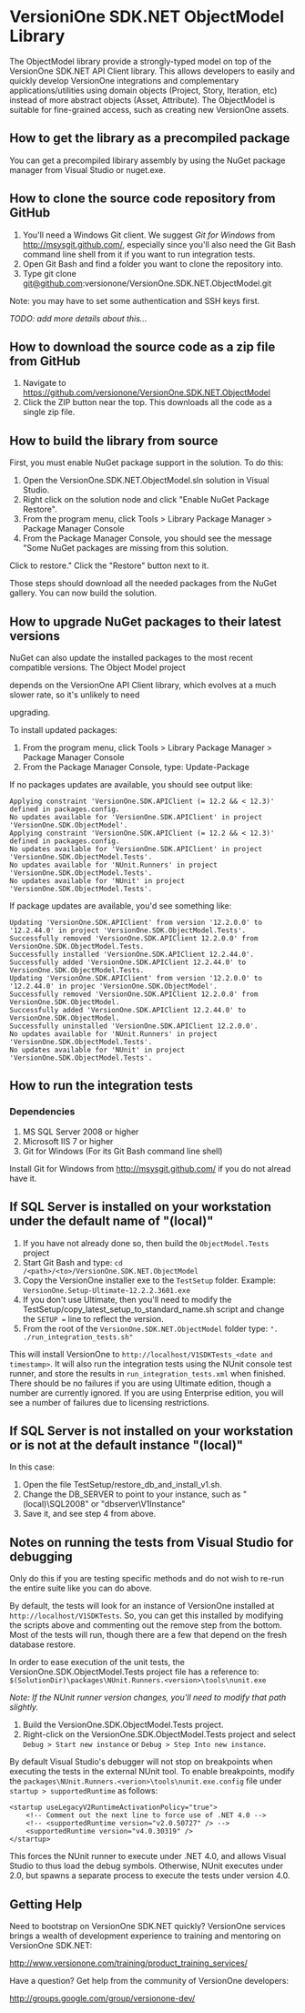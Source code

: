 # VersioniOne SDK.NET ObjectModel Library
The ObjectModel library provide a strongly-typed model on top of the VersionOne SDK.NET API Client library. This allows developers to easily and quickly develop VersionOne integrations and complementary applications/utilities using domain objects (Project, Story, Iteration, etc) instead of more abstract objects (Asset, Attribute). The ObjectModel is suitable for fine-grained access, such as creating new VersionOne assets.

## How to get the library as a precompiled package

You can get a precompiled libirary assembly by using the NuGet package manager from Visual Studio or nuget.exe.

## How to clone the source code repository from GitHub

1. You'll need a Windows Git client. We suggest _Git for Windows_ from http://msysgit.github.com/, especially since you'll also need the Git Bash command line shell from it if you want to run integration tests.
2. Open Git Bash and find a folder you want to clone the repository into.
3. Type git clone git@github.com:versionone/VersionOne.SDK.NET.ObjectModel.git

Note: you may have to set some authentication and SSH keys first. 

_TODO: add more details about this..._

## How to download the source code as a zip file from GitHub

1. Navigate to https://github.com/versionone/VersionOne.SDK.NET.ObjectModel
2. Click the ZIP button near the top. This downloads all the code as a single zip file.

## How to build the library from source

First, you must enable NuGet package support in the solution. To do this:

1. Open the VersionOne.SDK.NET.ObjectModel.sln solution in Visual Studio.
2. Right click on the solution node and click "Enable NuGet Package Restore".
3. From the program menu, click Tools > Library Package Manager > Package Manager Console
4. From the Package Manager Console, you should see the message "Some NuGet packages are missing from this solution. 

Click to restore." Click the "Restore" button next to it.

Those steps should download all the needed packages from the NuGet gallery. You can now build the solution.

## How to upgrade NuGet packages to their latest versions

NuGet can also update the installed packages to the most recent compatible versions. The Object Model project 

depends on the VersionOne API Client library, which evolves at a much slower rate, so it's unlikely to need 

upgrading.

To install updated packages:

1. From the program menu, click Tools > Library Package Manager > Package Manager Console
2. From the Package Manager Console, type: Update-Package

If no packages updates are available, you should see output like:

    Applying constraint 'VersionOne.SDK.APIClient (= 12.2 && < 12.3)' defined in packages.config.
    No updates available for 'VersionOne.SDK.APIClient' in project 'VersionOne.SDK.ObjectModel'.
    Applying constraint 'VersionOne.SDK.APIClient (= 12.2 && < 12.3)' defined in packages.config.
    No updates available for 'VersionOne.SDK.APIClient' in project 'VersionOne.SDK.ObjectModel.Tests'.
    No updates available for 'NUnit.Runners' in project 'VersionOne.SDK.ObjectModel.Tests'.
    No updates available for 'NUnit' in project 'VersionOne.SDK.ObjectModel.Tests'.

If package updates are available, you'd see something like:

    Updating 'VersionOne.SDK.APIClient' from version '12.2.0.0' to '12.2.44.0' in project 'VersionOne.SDK.ObjectModel.Tests'.
    Successfully removed 'VersionOne.SDK.APIClient 12.2.0.0' from VersionOne.SDK.ObjectModel.Tests.
    Successfully installed 'VersionOne.SDK.APIClient 12.2.44.0'.
    Successfully added 'VersionOne.SDK.APIClient 12.2.44.0' to VersionOne.SDK.ObjectModel.Tests.
    Updating 'VersionOne.SDK.APIClient' from version '12.2.0.0' to '12.2.44.0' in projec 'VersionOne.SDK.ObjectModel'.
    Successfully removed 'VersionOne.SDK.APIClient 12.2.0.0' from VersionOne.SDK.ObjectModel.
    Successfully added 'VersionOne.SDK.APIClient 12.2.44.0' to VersionOne.SDK.ObjectModel.
    Successfully uninstalled 'VersionOne.SDK.APIClient 12.2.0.0'.
    No updates available for 'NUnit.Runners' in project 'VersionOne.SDK.ObjectModel.Tests'.
    No updates available for 'NUnit' in project 'VersionOne.SDK.ObjectModel.Tests'.

## How to run the integration tests

### Dependencies

1. MS SQL Server 2008 or higher
2. Microsoft IIS 7 or higher
3. Git for Windows (For its Git Bash command line shell)

Install Git for Windows from http://msysgit.github.com/ if you do not alread have it.

## If SQL Server is installed on your workstation under the default name of "(local)"

1. If you have not already done so, then build the `ObjectModel.Tests` project
2. Start Git Bash and type: `cd /<path>/<to>/VersionOne.SDK.NET.ObjectModel`
3. Copy the VersionOne installer exe to the `TestSetup` folder. Example: `VersionOne.Setup-Ultimate-12.2.2.3601.exe`
4. If you don't use Ultimate, then you'll need to modify the TestSetup/copy_latest_setup_to_standard_name.sh script and change the `SETUP =` line to reflect the version.
5. From the root of the `VersionOne.SDK.NET.ObjectModel` folder type: `". ./run_integration_tests.sh"`

This will install VersionOne to `http://localhost/V1SDKTests_<date and timestamp>`. It will also run the integration tests using the NUnit console test runner, and store the results in `run_integration_tests.xml` when finished. There should be no failures if you are using Ultimate edition, though a number are currently ignored. If you are using Enterprise edition, you will see a number of failures due to licensing restrictions.

## If SQL Server is not installed on your workstation or is not at the default instance "(local)"

In this case:

1. Open the file TestSetup/restore_db_and_install_v1.sh.
2. Change the DB_SERVER to point to your instance, such as "(local)\SQL2008" or "dbserver\V1Instance"
2. Save it, and see step 4 from above.

## Notes on running the tests from Visual Studio for debugging ##

Only do this if you are testing specific methods and do not wish to re-run the entire suite like you can do above.

By default, the tests will look for an instance of VersionOne installed at `http://localhost/V1SDKTests`. So, you can get this installed by modifying the scripts above and commenting out the remove step from the bottom. Most of the tests will run, though there are a few that depend on the fresh database restore.

In order to ease execution of the unit tests, the VersionOne.SDK.ObjectModel.Tests project file has a reference to: `$(SolutionDir)\packages\NUnit.Runners.<version>\tools\nunit.exe`

_Note: If the NUnit runner version changes, you'll need to modify that path slightly._

1. Build the VersionOne.SDK.ObjectModel.Tests project.
2. Right-click on the VersionOne.SDK.ObjectModel.Tests project and select 
   `Debug > Start new instance` or `Debug > Step Into new instance`.

By default Visual Studio's debugger will not stop on breakpoints when executing the tests in the external NUnit tool. To enable breakpoints, modify the `packages\NUnit.Runners.<verion>\tools\nunit.exe.config` file under `startup > supportedRuntime` as follows:

    <startup useLegacyV2RuntimeActivationPolicy="true">
        <!-- Comment out the next line to force use of .NET 4.0 -->
        <!-- <supportedRuntime version="v2.0.50727" /> -->
        <supportedRuntime version="v4.0.30319" />
    </startup>

This forces the NUnit runner to execute under .NET 4.0, and allows Visual Studio to thus load the debug symbols. Otherwise, NUnit executes under 2.0, but spawns a separate process to execute the tests under version 4.0.

## Getting Help ##
Need to bootstrap on VersionOne SDK.NET quickly? VersionOne services brings a wealth of development experience to training and mentoring on VersionOne SDK.NET:

http://www.versionone.com/training/product_training_services/

Have a question? Get help from the community of VersionOne developers:

http://groups.google.com/group/versionone-dev/
